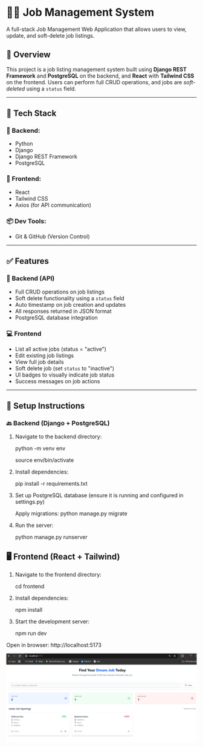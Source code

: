# 🧑‍💼 Job Management System

A full-stack Job Management Web Application that allows users to  view, update, and soft-delete job listings.



## 📖 Overview

This project is a job listing management system built using **Django REST Framework** and **PostgreSQL** on the backend, and **React** with **Tailwind CSS** on the frontend. Users can perform full CRUD operations, and jobs are *soft-deleted* using a `status` field.

---

## 🧱 Tech Stack

### 🔗 Backend:
- Python
- Django
- Django REST Framework
- PostgreSQL

### 🎨 Frontend:
- React
- Tailwind CSS
- Axios (for API communication)

### 📦 Dev Tools:
- Git & GitHub (Version Control)

---

## ✅ Features

### 🔧 Backend (API)
- Full CRUD operations on job listings
- Soft delete functionality using a `status` field
- Auto timestamp on job creation and updates
- All responses returned in JSON format
- PostgreSQL database integration

### 💻 Frontend
- List all active jobs (status = "active")
- Edit existing job listings
- View full job details
- Soft delete job (set `status` to "inactive")
- UI badges to visually indicate job status
- Success messages on job actions

---

## 🚀 Setup Instructions

### 🔙 Backend (Django + PostgreSQL)

1. Navigate to the backend directory:

    python -m venv env

    source env/bin/activate  

2. Install dependencies:

    pip install -r requirements.txt

3. Set up PostgreSQL database (ensure it is running and configured in settings.py)

    Apply migrations: python manage.py migrate

4. Run the server:

    python manage.py runserver

## 🖥️ Frontend (React + Tailwind)
1.  Navigate to the frontend directory:

    cd frontend

2. Install dependencies:

   npm install

3. Start the development server:

    npm run dev

Open in browser: http://localhost:5173

![Job Management UI](images/image.png)

